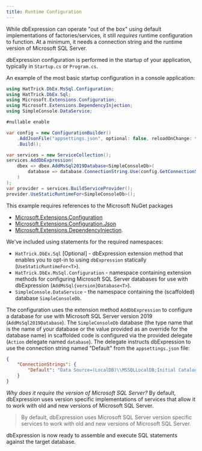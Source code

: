 ```yaml
---
title: Runtime Configuration
---
```


While dbExpression can operate "out of the box" using default implementations of factories/services, it still *requires* runtime configuration to function. At a minimum, it needs a connection string and the runtime version of Microsoft SQL Server.

dbExpression configuration is performed in the startup of your application, typically in ```Startup.cs``` or ```Program.cs```.

An example of the most basic startup configuration in a console application:
```csharp
using HatTrick.DbEx.MsSql.Configuration;
using HatTrick.DbEx.Sql;
using Microsoft.Extensions.Configuration;
using Microsoft.Extensions.DependencyInjection;
using SimpleConsole.DataService;

#nullable enable

var config = new ConfigurationBuilder()
    .AddJsonFile("appsettings.json", optional: false, reloadOnChange: false)
    .Build();

var services = new ServiceCollection();
services.AddDbExpression(
    dbex => dbex.AddMsSql2019Database<SimpleConsoleDb>(
        database => database.ConnectionString.Use(config.GetConnectionString("Default"))
    )
);
var provider = services.BuildServiceProvider();
provider.UseStaticRuntimeFor<SimpleConsoleDb>();
```
This example requires references to the Microsoft NuGet packages
* [Microsoft.Extensions.Configuration](https://www.nuget.org/packages/Microsoft.Extensions.Configuration)
* [Microsoft.Extensions.Configuration.Json](https://www.nuget.org/packages/Microsoft.Extensions.Configuration.Json)
* [Microsoft.Extensions.DependencyInjection](https://www.nuget.org/packages/Microsoft.Extensions.DependencyInjection).

We've included using statements for the required namespaces:
* ```HatTrick.DbEx.Sql``` [Optional] - dbExpression extension method that enables you to opt-in to using ```dbExpression``` statically (```UseStaticRuntimeFor<T>```).
* ```HatTrick.DbEx.MsSql.Configuration``` - namespace containing extension methods for configuring Microsoft SQL Server databases for use with dbExpression (```AddMsSql{version}Database<T>```).
* ```SimpleConsole.DataService``` - the namespace containing the (scaffolded) database ```SimpleConsoleDb```.

The configuration uses the extension method ```AddDbExpression``` to configure a database for use with Microsoft SQL Server version 2019 (```AddMsSql2019Database```).  The ```SimpleConsoleDb``` database 
(the type name that is the name of your database or the value provided as an override for the database name) in scaffolded code is configured via the provided delegate (```Action``` delegate named ```database```).  The 
delegate instructs dbExpression to use the connection string named "Default" from the ```appsettings.json``` file:
```json
{
    "ConnectionStrings": {
        "Default": "Data Source=(LocalDB)\\MSSQLLocalDB;Initial Catalog=SimpleConsoleDb;Integrated Security=true"
    }
}
```

*Why does it require the version of Microsoft SQL Server?*  By default, dbExpression uses version specific implementations of services that allow it to work with old and new versions of Microsoft SQL Server.

> By default, dbExpression uses Microsoft SQL Server version specific services to work with old and new versions of Microsoft SQL Server.

dbExpression is now ready to assemble and execute SQL statements against the target database.